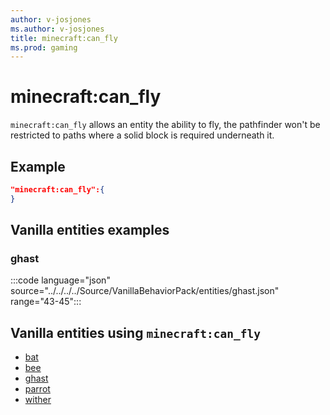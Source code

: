 ```yaml
---
author: v-josjones
ms.author: v-josjones
title: minecraft:can_fly
ms.prod: gaming
---
```


# minecraft:can_fly

`minecraft:can_fly` allows an entity the ability to fly, the pathfinder won't be restricted to paths where a solid block is required underneath it.

## Example

```json
"minecraft:can_fly":{
}
```

## Vanilla entities examples

### ghast

:::code language="json" source="../../../../Source/VanillaBehaviorPack/entities/ghast.json" range="43-45":::

## Vanilla entities using `minecraft:can_fly`

- [bat](../../../../Source/VanillaBehaviorPack_Snippets/entities/bat.md)
- [bee](../../../../Source/VanillaBehaviorPack_Snippets/entities/bee.md)
- [ghast](../../../../Source/VanillaBehaviorPack_Snippets/entities/ghast.md)
- [parrot](../../../../Source/VanillaBehaviorPack_Snippets/entities/parrot.md)
- [wither](../../../../Source/VanillaBehaviorPack_Snippets/entities/wither.md)
